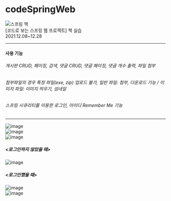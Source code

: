 # codeSpringWeb

![스프링 책](https://user-images.githubusercontent.com/87554077/145342594-b72d27c7-c06d-48b3-9eaa-0b0165aba1fb.PNG)  
[코드로 보는 스프링 웹 프로젝트] 책 실습  
2021.12.08~12.28
***
#### 사용 기능  
###### 게시판 CRUD, 페이징, 검색, 댓글 CRUD, 댓글 페이징, 댓글 개수 출력, 파일 첨부
###### 첨부파일의 경우 특정 파일(exe, zip) 업로드 불가, 일반 파일: 첨부, 다운로드 기능 / 이미지 파일: 이미지 띄우기, 섬네일
###### 스프링 시큐리티를 이용한 로그인, 아이디 Remember Me 기능
***
![image](https://user-images.githubusercontent.com/87554077/148721837-bbffffc5-fab3-4f9d-a8d1-43e98dbafb04.png)
<br>
![image](https://user-images.githubusercontent.com/87554077/148721902-912a972e-0b48-44b4-b2ca-7611fa81b7bb.png)
<br>
![image](https://user-images.githubusercontent.com/87554077/148721923-9b0413ed-418f-4149-91bd-4025057b6d7e.png)
<br>
##### <로그인하지 않았을 때>
![image](https://user-images.githubusercontent.com/87554077/148721975-d51ab660-dc5b-47f0-adb1-0953330bb73a.png)
<br>
##### <로그인했을 때>
![image](https://user-images.githubusercontent.com/87554077/148721987-44b0e736-5c53-40ef-9694-e65de09dcf34.png)
<br>
![image](https://user-images.githubusercontent.com/87554077/148721996-713fcef6-a455-4179-82c1-ce62385db1ab.png)
